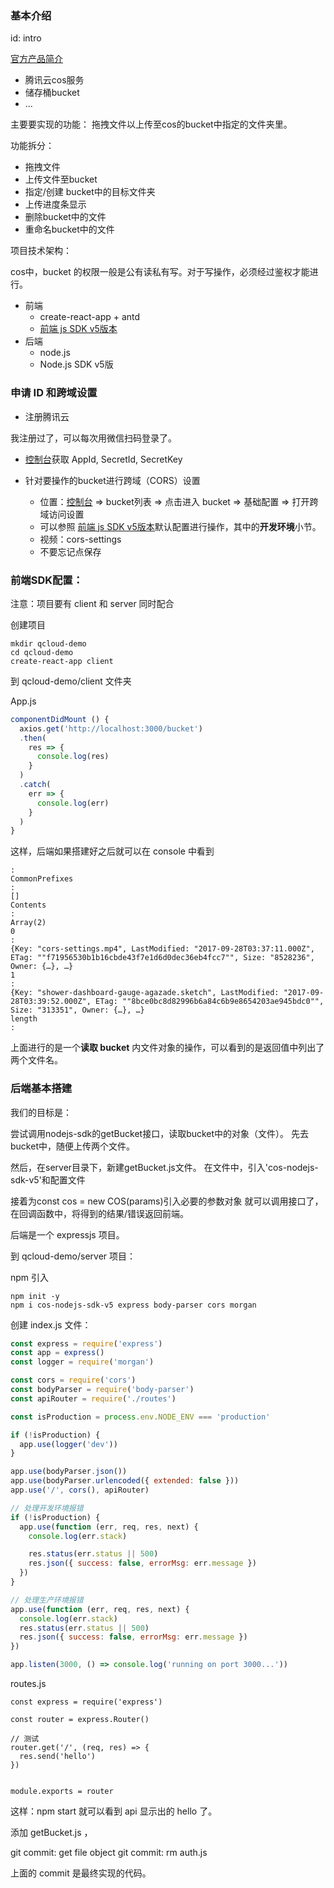 ###  基本介绍

id: intro

[官方产品简介](https://cloud.tencent.com/document/product/436/6222)
* 腾讯云cos服务
* 储存桶bucket
* ...

主要要实现的功能： 拖拽文件以上传至cos的bucket中指定的文件夹里。

功能拆分：
* 拖拽文件
* 上传文件至bucket
* 指定/创建 bucket中的目标文件夹
* 上传进度条显示
* 删除bucket中的文件
* 重命名bucket中的文件


项目技术架构：

cos中，bucket 的权限一般是公有读私有写。对于写操作，必须经过鉴权才能进行。

* 前端
    * create-react-app + antd
    * [前端 js SDK v5版本](https://cloud.tencent.com/document/product/436/11459#.E5.88.86.E5.9D.97.E4.B8.8A.E4.BC.A0.E4.BB.BB.E5.8A.A1.E6.93.8D.E4.BD.9C)
* 后端
    * node.js
    * Node.js SDK v5版


### 申请 ID 和跨域设置

* 注册腾讯云

我注册过了，可以每次用微信扫码登录了。

* [控制台](https://console.cloud.tencent.com/capi)获取 AppId, SecretId, SecretKey

* 针对要操作的bucket进行跨域（CORS）设置
    * 位置：[控制台](https://console.cloud.tencent.com/cos4/index) => bucket列表 => 点击进入 bucket => 基础配置 => 打开跨域访问设置
    * 可以参照 [前端 js SDK v5版本](https://cloud.tencent.com/document/product/436/11459#.E5.88.86.E5.9D.97.E4.B8.8A.E4.BC.A0.E4.BB.BB.E5.8A.A1.E6.93.8D.E4.BD.9C)默认配置进行操作，其中的**开发环境**小节。
     - 视频：cors-settings
     - 不要忘记点保存


### 前端SDK配置：

注意：项目要有 client 和 server 同时配合

创建项目


```
mkdir qcloud-demo
cd qcloud-demo
create-react-app client
```


到 qcloud-demo/client 文件夹

App.js

```js
componentDidMount () {
  axios.get('http://localhost:3000/bucket')
  .then(
    res => {
      console.log(res)
    }
  )
  .catch(
    err => {
      console.log(err)
    }
  )
}
```

这样，后端如果搭建好之后就可以在 console 中看到

```
:
CommonPrefixes
:
[]
Contents
:
Array(2)
0
:
{Key: "cors-settings.mp4", LastModified: "2017-09-28T03:37:11.000Z", ETag: ""f71956530b1b16cbde43f7e1d6d0dec36eb4fcc7"", Size: "8528236", Owner: {…}, …}
1
:
{Key: "shower-dashboard-gauge-agazade.sketch", LastModified: "2017-09-28T03:39:52.000Z", ETag: ""8bce0bc8d82996b6a84c6b9e8654203ae945bdc0"", Size: "313351", Owner: {…}, …}
length
:
```

上面进行的是一个**读取 bucket** 内文件对象的操作，可以看到的是返回值中列出了两个文件名。


### 后端基本搭建

我们的目标是：

尝试调用nodejs-sdk的getBucket接口，读取bucket中的对象（文件）。
先去bucket中，随便上传两个文件。

然后，在server目录下，新建getBucket.js文件。
在文件中，引入'cos-nodejs-sdk-v5'和配置文件

接着为const cos = new COS(params)引入必要的参数对象
就可以调用接口了，在回调函数中，将得到的结果/错误返回前端。

后端是一个 expressjs 项目。

到 qcloud-demo/server 项目：


npm 引入

```
npm init -y
npm i cos-nodejs-sdk-v5 express body-parser cors morgan
```


创建 index.js 文件：

```js
const express = require('express')
const app = express()
const logger = require('morgan')

const cors = require('cors')
const bodyParser = require('body-parser')
const apiRouter = require('./routes')

const isProduction = process.env.NODE_ENV === 'production'

if (!isProduction) {
  app.use(logger('dev'))
}

app.use(bodyParser.json())
app.use(bodyParser.urlencoded({ extended: false }))
app.use('/', cors(), apiRouter)

// 处理开发环境报错
if (!isProduction) {
  app.use(function (err, req, res, next) {
    console.log(err.stack)

    res.status(err.status || 500)
    res.json({ success: false, errorMsg: err.message })
  })
}

// 处理生产环境报错
app.use(function (err, req, res, next) {
  console.log(err.stack)
  res.status(err.status || 500)
  res.json({ success: false, errorMsg: err.message })
})

app.listen(3000, () => console.log('running on port 3000...'))

```


routes.js

```
const express = require('express')

const router = express.Router()

// 测试
router.get('/', (req, res) => {
  res.send('hello')
})


module.exports = router
```

这样：npm start 就可以看到 api 显示出的 hello 了。


添加 getBucket.js ，

git commit: get file object
git commit: rm auth.js


上面的 commit 是最终实现的代码。
